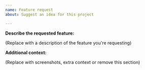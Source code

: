 ```yaml
---
name: Feature request
about: Suggest an idea for this project

---
```


[//]:# ( Please note: )
[//]:# ( These steps are guidelines and not required. Going through them might prevent duplicate or outdated issues. )
[//]:# ( Feel free to add translations yourself! Contact us if you need help getting started. )

**Describe the requested feature:**

(Replace with a description of the feature you're requesting)

**Additional context:**

(Replace with screenshots, extra context or remove this section)
